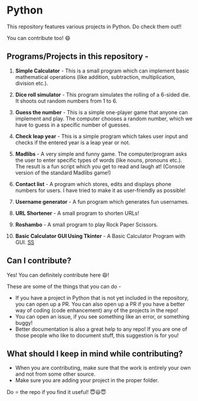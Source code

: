# Python

This repository features various projects in Python. Do check them out!!

You can contribute too! :smile:

## Programs/Projects in this repository -

1. **Simple Calculator** - This is a small program which can implement basic mathematical operations (like addition, subtraction, multiplication, division etc.).

2. **Dice roll simulator** - This program simulates the rolling of a 6-sided die. It shoots out random numbers from 1 to 6.

3. **Guess the number** - This is a simple one-player game that anyone can implement and play. The computer chooses a random number, which we have to guess in a specific number of guesses.

4. **Check leap year** - This is a simple program which takes user input and checks if the entered year is a leap year or not.

5. **Madlibs** - A very simple and funny game. The computer/program asks the user to enter specific types of words (like nouns, pronouns etc.). The result is a fun script which you get to read and laugh at! (Console version of the standard Madlibs game!)

6. **Contact list** - A program which stores, edits and displays phone numbers for users. I have tried to make it as user-friendly as possible!

7. **Username generator** - A fun program which generates fun usernames.

8. **URL Shortener** - A small program to shorten URLs!

9. **Roshambo** - A small program to play Rock Paper Scissors.

10. **Basic Calculator GUI Using Tkinter** - A Basic Calculator Program with GUI.
[SS](https://github.com/sachinl0har/Python/blob/main/Projects/tkinter_calc.PNG?raw=true)  

## Can I contribute?

Yes! You can definitely contribute here :smile:!

These are some of the things that you can do -

- If you have a project in Python that is not yet included in the repository, you can open up a PR. You can also open up a PR if you have a better way of coding (code enhancement) any of the projects in the repo!
- You can open an issue, if you see something like an error, or something buggy!
- Better documentation is also a great help to any repo! If you are one of those people who like to document stuff, this suggestion is for you!

## What should I keep in mind while contributing?

- When you are contributing, make sure that the work is entirely your own and not from some other source.
- Make sure you are adding your project in the proper folder.

Do :star: the repo if you find it useful! 😇😃😇
